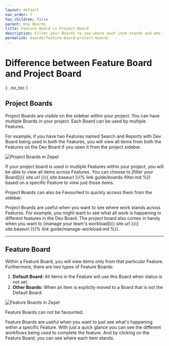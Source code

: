 ```yaml
---
layout: default
nav_order: 7
has_children: false
parent: Use Boards
title: Feature Board vs Project Board
description: Filter your Boards to see where each item stands and who is working on what to manage workload
permalink: boards/feature-board-project-board/
---
```

# Difference between Feature Board and Project Board
{: .no_toc }

## Project Boards

Project Boards are visible on the sidebar within your project. You can have multiple Boards in your project. Each Board can be used by multiple Features. 

For example, if you have two Features named Search and Reports with Dev Board being used in both the Features, you will view all items from both the Features on the Dev Board if you open it from the project sidebar.

![Project Boards in Zepel](/guide/assets/uploads/zepel-project-boards.png "Project Boards")

If your project board is used in multiple Features within your project, you will be able to view all items across Features. You can choose to [filter your Board]({{ site.url }}{{ site.baseurl }}{% link guide/boards-filter.md %}) based on a specific Feature to view just those items.

Project Boards can also be Favourited to quickly access them from the sidebar.

Project Boards are useful when you want to see where work stands across Features. For example, you might want to see what all work is happening in different features in the Dev Board. The project board also comes in handy when you want to [manage your team's workload]({{ site.url }}{{ site.baseurl }}{% link guide/manage-workload.md %}).

---

## Feature Board

Within a Feature Board, you will view items only from that particular Feature. Furthermore, there are two types of Feature Boards:

1. **Default Board:** All items in the Feature will use this Board when status is not set.
2. **Other Boards:** When an item is explictly moved to a Board that is not the Default Board.

![Feature Boards in Zepel](/guide/assets/uploads/zepel-feature-board.png "Feature Boards")

Feature Boards can not be favourited.

Feature Boards are useful when you want to just see what's happening within a specific Feature. With just a quick glance you can see the different workflows being used to complete the feature. And by clicking on the Feature Board, you can see where each item stands.
